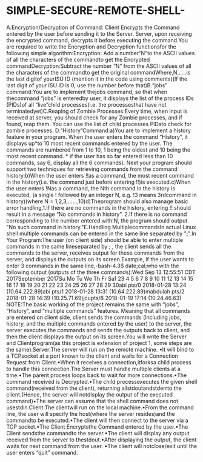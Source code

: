 # SIMPLE-SECURE-REMOTE-SHELL-
A.Encryption/Decryption of Command: Client Encrypts the Command entered by the user  before  sending  it  to  the  Server.    Server,  upon  receiving  the  encrypted  command, decrypts it before executing the command.You  are  required  to  write  the  Encryption  and  Decryption  functionsfor  the following simple algorithm:Encryption: Add  a  number“N”to  the  ASCII values  of  all  the  characters  of  the commandto get the Encrypted commandDecryption:Subtract the number “N” from the ASCII values of all the characters of the commandto get the original commandWhere,N......is the last digitof yourISU ID (mention it in the code using comments)(If the last digit of your ISU ID is 0, use the number before that)B.“jobs” command:You are to implement thejobs command, so that when thecommand “jobs” is enteredby user, it displays the list of the process IDs (PIDs)of all “live”child processes(i.e. the processesthat have not terminatedyet)C.Reaping of Zombie Processes:Every time, when input is received at server, you should check for any Zombie processes, and if found, reap them. You can use the list of child processes PIDsto check for zombie processes.
D.“History”Command:a)You are to implement a history feature in your program. When the user enters the command “History”, it displays up*to 10 most recent commands entered by the user. The commands are numbered from 1 to 10, 1 being the oldest and 10 being the most recent command. *  if the user has so far entered less than 10 commands, say 6, display all the 6 commands). Next  your  program  should  support  two  techniques for  retrieving  commands from the command history:b)When  the  user  enters !!as  a  command,  the  most  recent command  in  the  history(i.e.  the command just before entering !!)is executed.c)When the user enters !Nas a command, the Nth command in the history is executed, (a single ! followed by an integer N, e.g. !3 means 3rdcommand in history)(where N = 1,2,3,......,10)d)Theprogram should also manage basic error handling.1.If there are no commands in the history, entering !! should result in a message “No commands in history”. 2.If there is no command corresponding to the number entered with!N, the program should output "No such command in history."E.Handling MultiplecommandsIn actual Linux shell multiple commands can be entered in the same line separated by ";".In Your Program:The user (on client side) should be able to enter multiple commands in the same lineseparated by ; , the client sends all the commands to the server, receives output for these commands from the server, and displays the outputs on its screen.Example, if the user wants to enter 3 commands in the same line,-bash-4.3$ date;cal;who with the following output (outputs of the three commands):Wed Sep 13 12:55:51 CDT 2017September 2017Su Mo Tu We Th Fr Sa1  23  4  5  6  7  8  9 10 11 12 13 14 15 16 17 18 19 20 21 22 23 24 25 26 27 28 29 30abi     pts/0      2018-01-28 13:24 (10.64.222.89)abi      pts/1        2018-01-28 13:31 (10.64.222.89)mabdulah pts/2        2018-01-28 14:39 (10.25.71.69)jcupts/8        2018-01-19 17:14 (10.24.46.63)
NOTE:The basic  working  of  the  project  remains  the  same with “jobs”, “History”, and “multiple commands” features. Meaning that all commands are entered on client side,  client  sends  the  commands  (including  jobs,  history,  and  the  multiple  commands entered  by  the  user)  to  the  server,  the  server  executes  the  commands  and  sends  the outputs back to client, and then the client displays the output on its screen.You  will  write the  Server  and Clientprogram(as  this  project  is  extension  of  project  1, some steps are the same):Server:The server will run on the remote machine. ▪It  will  bind  to  a TCPsocket  at  a  port  known  to  the  client  and  waits  for  a Connection Request from Client.▪When  it  receives  a  connection,itforksa  child  process  to  handle  this connection.The Server must handle multiple clients at a time.▪The parent process loops back to wait for more connections.▪The command received is Decrypted.▪The child  processexecutes  the  given  shell  command(received  from  the client), returning allstdoutandstderrto the client.(Hence, the server will notdisplay the output of the executed command)▪The server can assume that the shell command does not usestdin.Client:The clientwill run on the local machine.▪From  the  command  line,  the  user  will  specify  the  host(where  the  server resides)and the commandto be executed.▪The client will then connect to the server via a TCP socket.▪The Client Encryptsthe Command entered by the user.▪The Client sendsthe commandto the server.▪The client will display any output received from the server to thestdout.▪After displaying the output, the client waits for next command from the user. ▪The client will notclose/exit until the user enters “quit” command.
